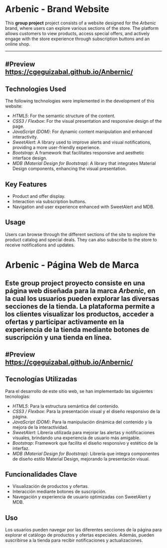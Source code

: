 # Arbenic - Brand Website

This **group project** project  consists of a website designed for the *Arbenic* brand, where users can explore various sections of the store. The platform allows customers to view products, access special offers, and actively engage with the store experience through subscription buttons and an online shop.

---
#Preview
https://cgeguizabal.github.io/Anbernic/
---

## Technologies Used

The following technologies were implemented in the development of this website:

- *HTML5*: For the semantic structure of the content.
- *CSS3 / Flexbox*: For the visual presentation and responsive design of the page.
- *JavaScript (DOM)*: For dynamic content manipulation and enhanced interactivity.
- *SweetAlert*: A library used to improve alerts and visual notifications, providing a more user-friendly experience.
- *Bootstrap*: A framework that facilitates responsive and aesthetic interface design.
- *MDB (Material Design for Bootstrap)*: A library that integrates Material Design components, enhancing the visual presentation.

## Key Features

- Product and offer display.
- Interaction via subscription buttons.
- Navigation and user experience enhanced with SweetAlert and MDB.

## Usage

Users can browse through the different sections of the site to explore the product catalog and special deals. They can also subscribe to the store to receive notifications and updates.

# Arbenic - Página Web de Marca

Este **group project** proyecto consiste en una página web diseñada para la marca *Arbenic*, en la cual los usuarios pueden explorar las diversas secciones de la tienda. La plataforma permite a los clientes visualizar los productos, acceder a ofertas y participar activamente en la experiencia de la tienda mediante botones de suscripción y una tienda en línea.
---
#Preview
https://cgeguizabal.github.io/Anbernic/
---
## Tecnologías Utilizadas

Para el desarrollo de este sitio web, se han implementado las siguientes tecnologías:

- *HTML5*: Para la estructura semántica del contenido.
- *CSS3 / Flexbox*: Para la presentación visual y el diseño responsivo de la página.
- *JavaScript (DOM)*: Para la manipulación dinámica del contenido y la mejora de la interactividad.
- *SweetAlert*: Librería utilizada para mejorar las alertas y notificaciones visuales, brindando una experiencia de usuario más amigable.
- *Bootstrap*: Framework que facilita el diseño responsivo y estético de la interfaz.
- *MDB (Material Design for Bootstrap)*: Librería que integra componentes de diseño estilo Material Design, mejorando la presentación visual.

## Funcionalidades Clave

- Visualización de productos y ofertas.
- Interacción mediante botones de suscripción.
- Navegación y experiencia de usuario optimizadas con SweetAlert y MDB.
  
## Uso

Los usuarios pueden navegar por las diferentes secciones de la página para explorar el catálogo de productos y ofertas especiales. Además, pueden suscribirse a la tienda para recibir notificaciones y actualizaciones.
